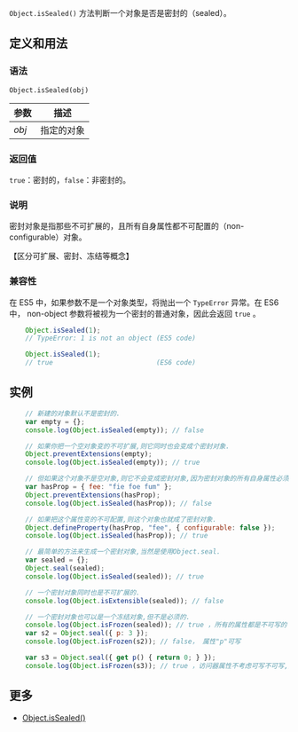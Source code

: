 `Object.isSealed()` 方法判断一个对象是否是密封的（sealed）。

## 定义和用法

### 语法

`Object.isSealed(obj)`

| 参数 | 描述 |
| --- | --- |
| _obj_ | 指定的对象 |

### 返回值

`true`：密封的，`false`：非密封的。

### 说明

密封对象是指那些不可扩展的，且所有自身属性都不可配置的（non-configurable）对象。

【区分可扩展、密封、冻结等概念】

### 兼容性

在 ES5 中，如果参数不是一个对象类型，将抛出一个 `TypeError` 异常。在 ES6 中， non-object 参数将被视为一个密封的普通对象，因此会返回 `true` 。

```javascript
    Object.isSealed(1);
    // TypeError: 1 is not an object (ES5 code)

    Object.isSealed(1);
    // true                          (ES6 code)
```

## 实例

```javascript
    // 新建的对象默认不是密封的.
    var empty = {};
    console.log(Object.isSealed(empty)); // false

    // 如果你把一个空对象变的不可扩展,则它同时也会变成个密封对象.
    Object.preventExtensions(empty);
    console.log(Object.isSealed(empty)); // true

    // 但如果这个对象不是空对象,则它不会变成密封对象,因为密封对象的所有自身属性必须是不可配置的.
    var hasProp = { fee: "fie foe fum" };
    Object.preventExtensions(hasProp);
    console.log(Object.isSealed(hasProp)); // false

    // 如果把这个属性变的不可配置,则这个对象也就成了密封对象.
    Object.defineProperty(hasProp, "fee", { configurable: false });
    console.log(Object.isSealed(hasProp)); // true

    // 最简单的方法来生成一个密封对象,当然是使用Object.seal.
    var sealed = {};
    Object.seal(sealed);
    console.log(Object.isSealed(sealed)); // true

    // 一个密封对象同时也是不可扩展的.
    console.log(Object.isExtensible(sealed)); // false

    // 一个密封对象也可以是一个冻结对象,但不是必须的.
    console.log(Object.isFrozen(sealed)); // true ，所有的属性都是不可写的
    var s2 = Object.seal({ p: 3 });
    console.log(Object.isFrozen(s2)); // false， 属性"p"可写

    var s3 = Object.seal({ get p() { return 0; } });
    console.log(Object.isFrozen(s3)); // true ，访问器属性不考虑可写不可写,只考虑是否可配置
```

## 更多

*   [Object.isSealed()](https://developer.mozilla.org/zh-CN/docs/Web/JavaScript/Reference/Global_Objects/Object/isSealed)